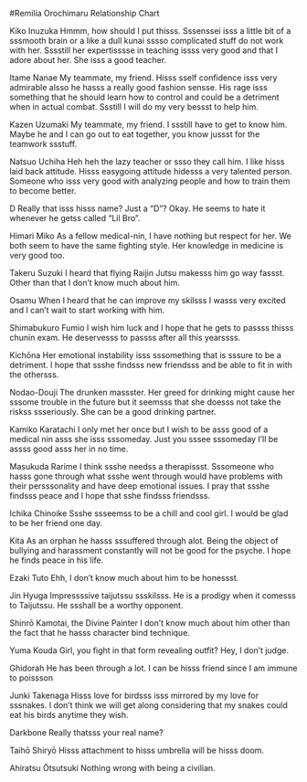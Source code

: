 #Remilia Orochimaru Relationship Chart

Kiko Inuzuka
Hmmm, how should I put thisss. Sssenssei isss a little bit of a sssmooth brain or a like a dull kunai sssso complicated stuff do not work with her. Sssstill her expertisssse in teaching issss very good and that I adore about her. She isss a good teacher.

Itame Nanae
My teammate, my friend. Hisss sself confidence isss very admirable alsso he hasss a really good fashion sensse. His rage isss something that he should learn how to control and could be a detriment when in actual combat. Ssstill I will do my very bessst to help him.

Kazen Uzumaki
My teammate, my friend. I ssstill have to get to know him. Maybe he and I can go out to eat together, you know jussst for the teamwork ssstuff.

Natsuo Uchiha
Heh heh the lazy teacher or ssso they call him. I like hisss laid back attitude. Hisss easygoing attitude hidesss a very talented person. Someone who isss very good with analyzing people and how to train them to become better.

D
Really that isss hisss name? Just a “D”? Okay. He seems to hate it whenever he getss called “Lil Bro”.

Himari Miko
As a fellow medical-nin, I have nothing but respect for her. We both seem to have the same fighting style. Her knowledge in medicine is very good too.

Takeru Suzuki
I heard that flying Raijin Jutsu makesss him go way fassst. Other than that I don’t know much about him.

Osamu
When I heard that he can improve my skilsss I wasss very excited and I can’t wait to start working with him.

Shimabukuro Fumio
I wish him luck and I hope that he gets to passss thisss chunin exam. He deservesss to passss after all this yearssss.

Kichōna
Her emotional instability isss sssomething that is sssure to be a detriment. I hope that ssshe findsss new friendsss and be able to fit in with the othersss.

Nodao-Douji
The drunken massster. Her greed for drinking might cause her sssome trouble in the future but it seemsss that she doesss not take the riskss ssseriously. She can be a good drinking partner.

Kamiko Karatachi
I only met her once but I wish to be asss good of a medical nin asss she isss sssomeday. Just you sssee sssomeday I’ll be assss good asss her in no time.

Masukuda Rarime
I think ssshe needss a therapissst. Sssomeone who hasss gone through what ssshe went through would have problems with their persssonality and have deep emotional issues. I pray that ssshe findsss peace and I hope that sshe findsss friendsss.

Ichika Chinoike
Ssshe ssseemss to be a chill and cool girl. I would be glad to be her friend one day.

Kita
As an orphan he hasss sssuffered through alot. Being the object of bullying and harassment constantly will not be good for the psyche. I hope he finds peace in his life.

Ezaki Tuto
Ehh, I don’t know much about him to be honessst.

Jin Hyuga
Impressssive taijutssu ssskilsss. He is a prodigy when it comesss to Taijutssu. He ssshall be a worthy opponent.

Shinrō Kamotai, the Divine Painter
I don’t know much about him other than the fact that he hasss character bind technique.

Yuma Kouda
Girl, you fight in that form revealing outfit? Hey, I don’t judge.

Ghidorah
He has been through a lot. I can be hisss friend since I am immune to poissson

Junki Takenaga
Hisss love for birdsss isss mirrored by my love for sssnakes. I don’t think we will get along considering that my snakes could eat his birds anytime they wish.

Darkbone
Really thatsss your real name?

Taihō Shiryō
Hisss attachment to hisss umbrella will be hisss doom.

Ahiratsu Ōtsutsuki
Nothing wrong with being a civilian.